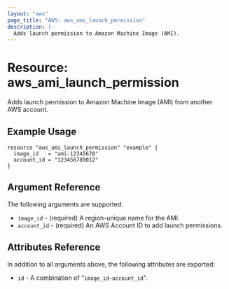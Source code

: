 ```yaml
---
layout: "aws"
page_title: "AWS: aws_ami_launch_permission"
description: |-
  Adds launch permission to Amazon Machine Image (AMI).
---
```


# Resource: aws_ami_launch_permission

Adds launch permission to Amazon Machine Image (AMI) from another AWS account.

## Example Usage

```hcl
resource "aws_ami_launch_permission" "example" {
  image_id   = "ami-12345678"
  account_id = "123456789012"
}
```

## Argument Reference

The following arguments are supported:

  * `image_id` - (required) A region-unique name for the AMI.
  * `account_id` - (required) An AWS Account ID to add launch permissions.

## Attributes Reference

In addition to all arguments above, the following attributes are exported:

  * `id` - A combination of "`image_id`-`account_id`".
